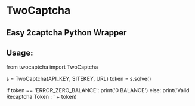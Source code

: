 # TwoCaptcha
## Easy 2captcha Python Wrapper

## Usage:

from twocaptcha import TwoCaptcha

s = TwoCaptcha(API_KEY, SITEKEY, URL)
token = s.solve()

if token == 'ERROR_ZERO_BALANCE':
  print('0 BALANCE')
else:
  print('Valid Recaptcha Token : ' + token)
